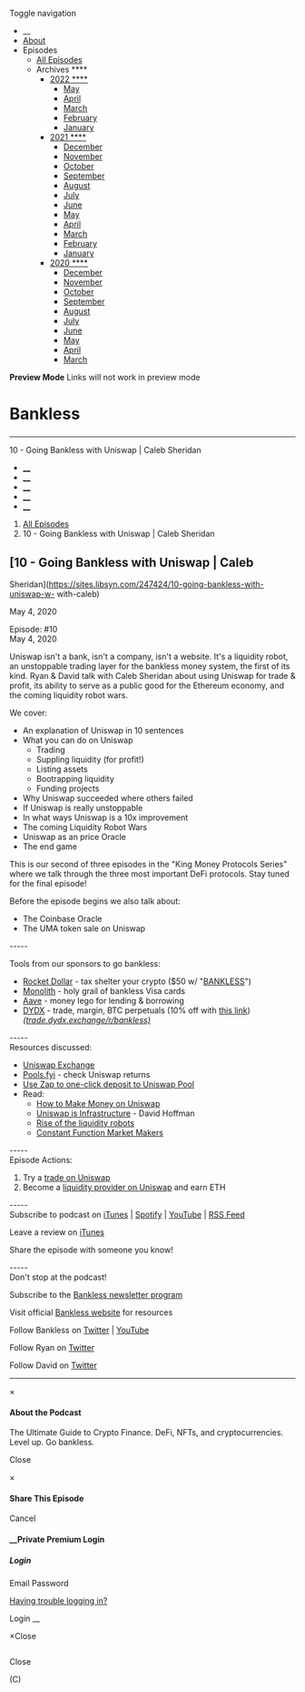 Toggle navigation [](/247424 "Home Page")

  * __
  * [About]()
  * Episodes 
    * [All Episodes](/247424)
    * Archives ****
      * [2022 ****](/247424/2022)
        * [May](/247424/2022/05)
        * [April](/247424/2022/04)
        * [March](/247424/2022/03)
        * [February](/247424/2022/02)
        * [January](/247424/2022/01)
      * [2021 ****](/247424/2021)
        * [December](/247424/2021/12)
        * [November](/247424/2021/11)
        * [October](/247424/2021/10)
        * [September](/247424/2021/09)
        * [August](/247424/2021/08)
        * [July](/247424/2021/07)
        * [June](/247424/2021/06)
        * [May](/247424/2021/05)
        * [April](/247424/2021/04)
        * [March](/247424/2021/03)
        * [February](/247424/2021/02)
        * [January](/247424/2021/01)
      * [2020 ****](/247424/2020)
        * [December](/247424/2020/12)
        * [November](/247424/2020/11)
        * [October](/247424/2020/10)
        * [September](/247424/2020/09)
        * [August](/247424/2020/08)
        * [July](/247424/2020/07)
        * [June](/247424/2020/06)
        * [May](/247424/2020/05)
        * [April](/247424/2020/04)
        * [March](/247424/2020/03)

**Preview Mode** Links will not work in preview mode

# Bankless

###

* * *

10 - Going Bankless with Uniswap | Caleb Sheridan

  * [__](http://twitter.com/banklesshq "Visit Us on Twitter")
  * [__](mailto:ryan@mythos.capital "Email This Podcast")
  * [__](http://feeds.libsyn.com/247424/rss "Subscribe to RSS Feed")
  * [__](https://podcasts.apple.com/us/podcast/bankless/id1499409058?ls=1 "Listen on Apple Podcasts")
  * [__](https://open.spotify.com/show/41TNnXSv5ExcQSzEGLlGhy "Listen on Spotify")

  1. [All Episodes](/247424)
  2. 10 - Going Bankless with Uniswap | Caleb Sheridan

## [10 - Going Bankless with Uniswap | Caleb
Sheridan](https://sites.libsyn.com/247424/10-going-bankless-with-uniswap-w-
with-caleb)

May 4, 2020

Episode: #10  
May 4, 2020

Uniswap isn't a bank, isn't a company, isn't a website. It's a liquidity
robot, an unstoppable trading layer for the bankless money system, the first
of its kind. Ryan & David talk with Caleb Sheridan about using Uniswap for
trade & profit, its ability to serve as a public good for the Ethereum
economy, and the coming liquidity robot wars.  

We cover:

  * An explanation of Uniswap in 10 sentences
  * What you can do on Uniswap 
    * Trading
    * Suppling liquidity (for profit!)
    * Listing assets
    * Bootrapping liquidity
    * Funding projects
  * Why Uniswap succeeded where others failed
  * If Uniswap is really unstoppable
  * In what ways Uniswap is a 10x improvement
  * The coming Liquidity Robot Wars
  * Uniswap as an price Oracle
  * The end game

This is our second of three episodes in the "King Money Protocols Series"
where we talk through the three most important DeFi protocols. Stay tuned for
the final episode!



Before the episode begins we also talk about:

  * The Coinbase Oracle
  * The UMA token sale on Uniswap

\-----

Tools from our sponsors to go bankless:

  * [Rocket Dollar](https://www.jdoqocy.com/click-9261763-13920047) \- tax shelter your crypto ($50 w/ "[BANKLESS](https://www.jdoqocy.com/click-9261763-13920047)")
  * [Monolith](https://monolith.xyz/) \- holy grail of bankless Visa cards
  * [Aave](https://aave.com/) \- money lego for lending & borrowing
  * [DYDX](https://trade.dydx.exchange/r/bankless) \- trade, margin, BTC perpetuals (10% off with [this link](https://trade.dydx.exchange/r/bankless))  
_([trade.dydx.exchange/r/bankless)](http://trade.dydx.exchange/r/bankless)_

\-----  
Resources discussed:

  * [Uniswap Exchange](https://uniswap.exchange/)
  * [Pools.fyi](https://pools.fyi) \- check Uniswap returns
  * [ Use Zap to one-click deposit to Uniswap Pool](https://bankless.substack.com/p/tactic-25-how-to-use-a-zap)
  * Read:
    * [ How to Make Money on Uniswap](https://bankless.substack.com/p/how-to-make-money-on-uniswap-lite) 
    * [Uniswap is Infrastructure](https://bankless.substack.com/p/uniswap-is-infrastructure) \- David Hoffman
    * [Rise of the liquidity robots](https://bankless.substack.com/p/rise-of-the-liquidity-robots-)
    * [ Constant Function Market Makers](https://medium.com/bollinger-investment-group/constant-function-market-makers-defis-zero-to-one-innovation-968f77022159)

\-----  
Episode Actions:

  1. Try a [trade on Uniswap](https://uniswap.exchange/) 
  2. Become a [liquidity provider on Uniswap](https://bankless.substack.com/p/how-to-make-money-on-uniswap) and earn ETH

\-----  
Subscribe to podcast on
[iTunes](https://podcasts.apple.com/us/podcast/bankless/id1499409058) |
[Spotify](https://open.spotify.com/show/41TNnXSv5ExcQSzEGLlGhy) |
[YouTube](https://www.youtube.com/c/bankless) | [RSS
Feed](http://podcast.banklesshq.com/)

Leave a review on
[iTunes](https://podcasts.apple.com/us/podcast/bankless/id1499409058)

Share the episode with someone you know!

\-----  
Don't stop at the podcast!

Subscribe to the [Bankless newsletter program](http://bankless.substack.com/)

Visit official [Bankless website](http://banklesshq.com/) for resources

Follow Bankless on [Twitter](https://twitter.com/BanklessHQ) |
[YouTube](https://www.youtube.com/c/bankless)

Follow Ryan on [Twitter](https://twitter.com/ryansadams)

Follow David on [Twitter](https://twitter.com/TrustlessState)

* * *

×

#### About the Podcast

The Ultimate Guide to Crypto Finance. DeFi, NFTs, and cryptocurrencies. Level
up. Go bankless.

Close

×

#### Share This Episode

Cancel

#### __Private Premium Login

##### Login

Email Password

[Having trouble logging in?](')

Login __

×Close

![]()

Close

(C)

